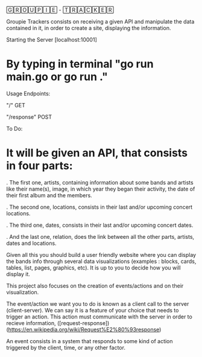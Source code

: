 
🄶🅁🄾🅄🄿🄸🄴 - 🅃🅁🄰🄲🄺🄴🅁

 Groupie Trackers consists on receiving a given API and manipulate the data contained in it, in order to create a site, displaying the information.



Starting the Server [localhost:10001]
# By typing in terminal "go run main.go or go run ."

Usage
Endpoints:

"/" GET

"/response" POST

To Do:
# It will be given an API, that consists in four parts:

. The first one, artists, containing information about some bands and artists like their name(s), image, in which year they began their activity, the date of their first album and the members.

. The second one, locations, consists in their last and/or upcoming concert locations.

. The third one, dates, consists in their last and/or upcoming concert dates.

. And the last one, relation, does the link between all the other parts, artists, dates and locations.

Given all this you should build a user friendly website where you can display the bands info through several data visualizations (examples : blocks, cards, tables, list, pages, graphics, etc). It is up to you to decide how you will display it.

This project also focuses on the creation of events/actions and on their visualization.

The event/action we want you to do is known as a client call to the server (client-server). We can say it is a feature of your choice that needs to trigger an action. This action must communicate with the server in order to recieve information, ([request-response])(https://en.wikipedia.org/wiki/Request%E2%80%93response)

An event consists in a system that responds to some kind of action triggered by the client, time, or any other factor.